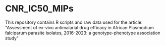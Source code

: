 # CNR_IC50_MIPs
This repository contains R scripts and raw data used for the article:  "Assessment of ex-vivo antimalarial drug efficacy in African Plasmodium falciparum parasite isolates, 2016-2023: a genotype-phenotype association study"
